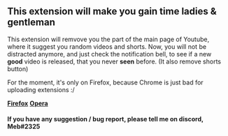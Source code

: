 <h2><b>This extension will make you gain time ladies & gentleman</b></h2>
This extension will remvove you the part of the main page of Youtube, where it suggest you random videos and shorts.
Now, you will not be distracted anymore, and just check the notification bell, to see if a new <b>good</b> video is released, that you never <b>seen</b> before.
(It also remove shorts button)

For the moment, it's only on Firefox, because Chrome is just bad for uploading extensions :/

<a href="https://addons.mozilla.org/firefox/addon/youtube-is-no-more"><b>Firefox</b></a>
<a href="https://addons.opera.com/fr/extensions/details/youtube-is-no-more/"><b>Opera</b></a>

<h4>If you have any suggestion / bug report, please tell me on discord, <b>Meb#2325</b></h4>
